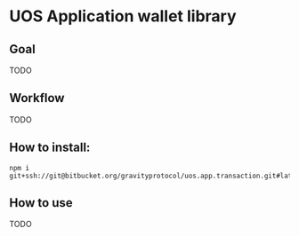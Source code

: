 # UOS Application wallet library

## Goal
TODO

## Workflow
TODO

## How to install:

```
npm i git+ssh://git@bitbucket.org/gravityprotocol/uos.app.transaction.git#latest
```

## How to use
TODO